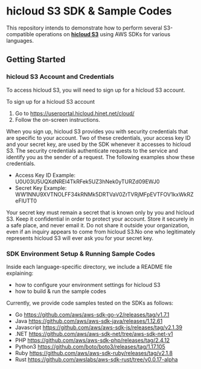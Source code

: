 # hicloud S3 SDK & Sample Codes

This repository intends to demonstrate how to perform several S3-compatible operations on **[hicloud S3](http://hicloud.hinet.net/hicloud_s3_about.html)** using AWS SDKs for various languages.

## Getting Started

### hicloud S3 Account and Credentials
To access hicloud S3, you will need to sign up for a hicloud S3 account.

To sign up for a hicloud S3 account
1.	Go to https://userportal.hicloud.hinet.net/cloud/
2.	Follow the on-screen instructions.

When you sign up, hicloud S3 provides you with security credentials that are specific to your account. Two of these credentials, your access key ID and your secret key, are used by the SDK whenever it accesses to hicloud S3. The security credentials authenticate requests to the service and identify you as the sender of a request. The following examples show these credentials.

-	Access Key ID Example: U0U03U5UQXdNREl4TkRFek5UZ3hNek0yTURZd09EWJ0
-	Secret Key Example: WW1NNU9XVTNOLFF34kRNMk5DRTVaV0ZrTVRjMFpEVTFOV1kxWkRZeFlUTT0

Your secret key must remain a secret that is known only by you and hicloud S3. Keep it confidential in order to protect your account. Store it securely in a safe place, and never email it. Do not share it outside your organization, even if an inquiry appears to come from hicloud S3.No one who legitimately represents hicloud S3 will ever ask you for your secret key.

### SDK Environment Setup & Running Sample Codes
Inside each language-specific directory, we include a README file explaining:
- how to configure your environment settings for hicloud S3
- how to build & run the sample codes

Currently, we provide code samples tested on the SDKs as follows:
- Go https://github.com/aws/aws-sdk-go-v2/releases/tag/v1.7.1
- Java https://github.com/aws/aws-sdk-java/releases/1.12.61
- Javascript https://github.com/aws/aws-sdk-js/releases/tag/v2.1.39
- .NET https://github.com/aws/aws-sdk-net/tree/aws-sdk-net-v1
- PHP https://github.com/aws/aws-sdk-php/releases/tag/2.4.12
- Python3 https://github.com/boto/boto3/releases/tag/1.17.105
- Ruby https://github.com/aws/aws-sdk-ruby/releases/tag/v2.1.8
- Rust https://github.com/awslabs/aws-sdk-rust/tree/v0.0.17-alpha
